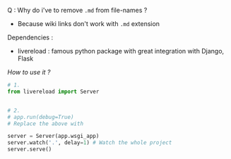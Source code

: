Q : Why do i've to remove `.md` from file-names ?
- Because wiki links don't work with `.md` extension

Dependencies :
- livereload : famous python package with great integration with Django, Flask

*How to use it ?*
```python
# 1.
from livereload import Server


# 2.
# app.run(debug=True)
# Replace the above with

server = Server(app.wsgi_app)
server.watch('.', delay=1) # Watch the whole project
server.serve()
```
